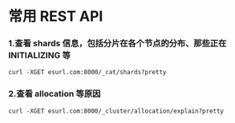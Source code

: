 # 常用 REST API

### 1.查看 shards 信息，包括分片在各个节点的分布、那些正在 INITIALIZING 等

```
curl -XGET esurl.com:8000/_cat/shards?pretty
```

### 2.查看 allocation 等原因

```
curl -XGET esurl.com:8000/_cluster/allocation/explain?pretty

```